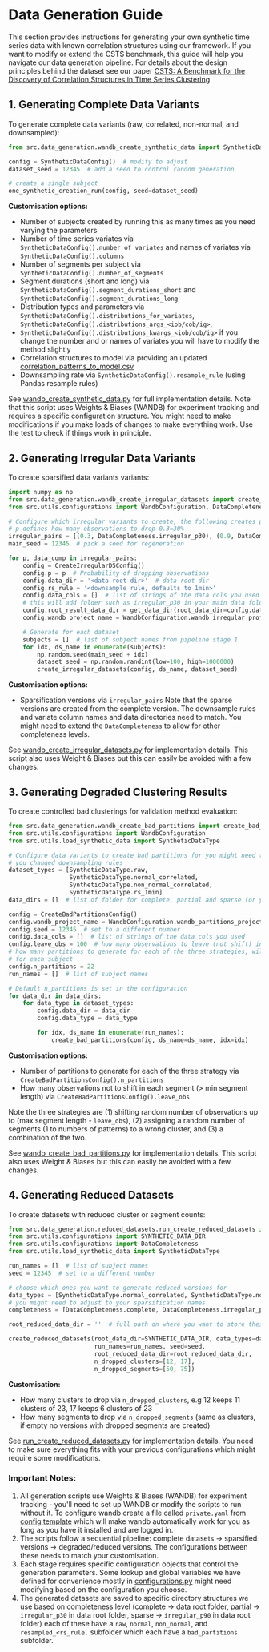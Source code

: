 # Data Generation Guide

This section provides instructions for generating your own synthetic time series data with known correlation structures
using our framework. If you want to modify or extend the CSTS benchmark, this guide will help you navigate our
data generation pipeline. For details about the design principles behind the dataset see our
paper [CSTS: A Benchmark for the Discovery of Correlation Structures in Time Series Clustering](https://arxiv.org/html/2505.14596v1#S3)

## 1. Generating Complete Data Variants

To generate complete data variants (raw, correlated, non-normal, and downsampled):

```python
from src.data_generation.wandb_create_synthetic_data import SyntheticDataConfig, one_synthetic_creation_run

config = SyntheticDataConfig()  # modify to adjust
dataset_seed = 12345  # add a seed to control random generation

# create a single subject
one_synthetic_creation_run(config, seed=dataset_seed)
```

**Customisation options:**

- Number of subjects created by running this as many times as you need varying the parameters
- Number of time series variates via `SyntheticDataConfig().number_of_variates` and names of variates via
  `SyntheticDataConfig().columns`
- Number of segments per subject via `SyntheticDataConfig().number_of_segments`
- Segment durations (short and long) via `SyntheticDataConfig().segment_durations_short` and
  `SyntheticDataConfig().segment_durations_long`
- Distribution types and parameters via `SyntheticDataConfig().distributions_for_variates`,
  `SyntheticDataConfig().distributions_args_<iob/cob/ig>`,
- `SyntheticDataConfig().distributions_kwargs_<iob/cob/ig>` if you change the number and or names of variates you will
  have to modify the method slightly
- Correlation structures to model via providing an
  updated [correlation_patterns_to_model.csv](https://github.com/isabelladegen/corrclust-validation/blob/main/src/data_generation/config/correlation_patterns_to_model.csv)
- Downsampling rate via `SyntheticDataConfig().resample_rule` (using Pandas resample rules)

See [wandb_create_synthetic_data.py](https://github.com/isabelladegen/corrclust-validation/blob/main/src/data_generation/wandb_create_synthetic_data.py)
for full implementation details.
Note that this script uses Weights & Biases (WANDB) for experiment tracking and requires a specific configuration
structure.
You might need to make modifications if you make loads of changes to make everything work. Use the test to
check if things work in principle.

## 2. Generating Irregular Data Variants

To create sparsified data variants variants:

```python
import numpy as np
from src.data_generation.wandb_create_irregular_datasets import create_irregular_datasets, CreateIrregularDSConfig
from src.utils.configurations import WandbConfiguration, DataCompleteness, get_data_dir

# Configure which irregular variants to create, the following creates partial and sparse data,
# p defines how many observations to drop 0.3=30% 
irregular_pairs = [(0.3, DataCompleteness.irregular_p30), (0.9, DataCompleteness.irregular_p90)]
main_seed = 12345  # pick a seed for regeneration

for p, data_comp in irregular_pairs:
    config = CreateIrregularDSConfig()
    config.p = p  # Probability of dropping observations
    config.data_dir = '<data root dir>'  # data root dir
    config.rs_rule = '<downsample rule, defaults to 1min>'
    config.data_cols = []  # list of strings of the data cols you used
    # this will add folder such as irregular_p30 in your main data folder which contain directories raw, normal, non-normal, resampled_<rule> 
    config.root_result_data_dir = get_data_dir(root_data_dir=config.data_dir, extension_type=data_comp)
    config.wandb_project_name = WandbConfiguration.wandb_irregular_project_name

    # Generate for each dataset
    subjects = []  # list of subject names from pipeline stage 1
    for idx, ds_name in enumerate(subjects):
        np.random.seed(main_seed + idx)
        dataset_seed = np.random.randint(low=100, high=1000000)
        create_irregular_datasets(config, ds_name, dataset_seed)
```

**Customisation options:**

- Sparsification versions via `irregular_pairs`
  Note that the sparse versions are created from the complete version. The downsample rules and variate column names
  and data directories need to match. You might need to extend the `DataCompleteness` to allow for
  other completeness levels.

See [wandb_create_irregular_datasets.py](https://github.com/isabelladegen/corrclust-validation/blob/main/src/data_generation/wandb_create_irregular_datasets.py)
for implementation details.
This script also uses Weight & Biases but this can easily be avoided with a few changes.

## 3. Generating Degraded Clustering Results

To create controlled bad clusterings for validation method evaluation:

```python
from src.data_generation.wandb_create_bad_partitions import create_bad_partitions, CreateBadPartitionsConfig
from src.utils.configurations import WandbConfiguration
from src.utils.load_synthetic_data import SyntheticDataType

# Configure data variants to create bad partitions for you might need to SyntheticDataType if
# you changed downsampling rules
dataset_types = [SyntheticDataType.raw,
                 SyntheticDataType.normal_correlated,
                 SyntheticDataType.non_normal_correlated,
                 SyntheticDataType.rs_1min]
data_dirs = []  # list of folder for complete, partial and sparse (or your sparsified) data versions

config = CreateBadPartitionsConfig()
config.wandb_project_name = WandbConfiguration.wandb_partitions_project_name
config.seed = 12345  # set to a different number
config.data_cols = []  # list of strings of the data cols you used
config.leave_obs = 100  # how many observations to leave (not shift) in segment (this is based on your min segment length)
# how many partitions to generate for each of the three strategies, will result in 3x this number of degraded clusterings
# for each subject
config.n_partitions = 22
run_names = []  # list of subject names

# Default n_partitions is set in the configuration
for data_dir in data_dirs:
    for data_type in dataset_types:
        config.data_dir = data_dir
        config.data_type = data_type

        for idx, ds_name in enumerate(run_names):
            create_bad_partitions(config, ds_name=ds_name, idx=idx)
```

**Customisation options:**

- Number of partitions to generate for each of the three strategy via `CreateBadPartitionsConfig().n_partitions`
- How many observations not to shift in each segment (> min segment length) via `CreateBadPartitionsConfig().leave_obs`

Note the three strategies are (1) shifting random number of observations up to (max segment length - `leave_obs`), (2)
assigning a random number of segments (1 to numbers of patterns) to a wrong cluster, and (3) a combination of the two.

See [wandb_create_bad_partitions.py](https://github.com/isabelladegen/corrclust-validation/blob/main/src/data_generation/wandb_create_bad_partitions.py)
for implementation details.
This script also uses Weight & Biases but this can easily be avoided with a few changes.

## 4. Generating Reduced Datasets

To create datasets with reduced cluster or segment counts:

```python
from src.data_generation.reduced_datasets.run_create_reduced_datasets import create_reduced_datasets
from src.utils.configurations import SYNTHETIC_DATA_DIR
from src.utils.configurations import DataCompleteness
from src.utils.load_synthetic_data import SyntheticDataType

run_names = []  # list of subject names
seed = 12345  # set to a different number

# choose which ones you want to generate reduced versions for
data_types = [SyntheticDataType.normal_correlated, SyntheticDataType.non_normal_correlated]
# you might need to adjust to your sparsification names
completeness = [DataCompleteness.complete, DataCompleteness.irregular_p30, DataCompleteness.irregular_p90]

root_reduced_data_dir = ''  # full path on where you want to store these versions e.g ROOT_DIR/csts/exploratory/reduced-data

create_reduced_datasets(root_data_dir=SYNTHETIC_DATA_DIR, data_types=data_types, completeness=_completeness,
                        run_names=run_names, seed=seed,
                        root_reduced_data_dir=root_reduced_data_dir,
                        n_dropped_clusters=[12, 17],
                        n_dropped_segments=[50, 75])
```

**Customisation:**

- How many clusters to drop via `n_dropped_clusters`, e.g 12 keeps 11 clusters of 23, 17 keeps 6 clusters of 23
- How many segments to drop via `n_dropped_segments` (same as clusters, if empty no versions with dropped segments are
  created)

See [run_create_reduced_datasets.py](https://github.com/isabelladegen/corrclust-validation/blob/main/src/data_generation/reduced_datasets/run_create_reduced_datasets.py)
for implementation details.
You need to make sure everything fits with your previous configurations which might require some modifications.

### Important Notes:

1. All generation scripts use Weights & Biases (WANDB) for experiment tracking - you'll need to set up WANDB or modify
   the scripts to run without it. To configure wandb create a file called `private.yaml`
   from [config template](https://github.com/isabelladegen/corrclust-validation/blob/main/private-yaml-template.yaml)
   which will make wandb automatically work for you as long as you have it installed and are logged in.
2. The scripts follow a sequential pipeline: complete datasets → sparsified versions → degraded/reduced versions. The
   configurations between these needs to match your customisation.
3. Each stage requires specific configuration objects that control the generation parameters. Some lookup and global
   variables we have defined for convenience mostly
   in [configurations.py](https://github.com/isabelladegen/corrclust-validation/blob/main/src/utils/configurations.py)
   might need modifying based on the configuration you choose.
4. The generated datasets are saved to specific directory structures we use based on completeness level (complete → data
   root folder, partial → `irregular_p30` in data root folder, sparse → `irregular_p90` in data root folder) each of
   these have a `raw`, `normal`, `non_normal`, and `resampled_<rs_rule.` subfolder which each have a `bad_partitions`
   subfolder.